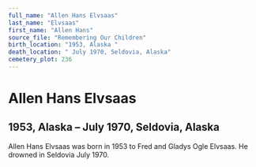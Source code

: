 ```yaml
---
full_name: "Allen Hans Elvsaas"
last_name: "Elvsaas"
first_name: "Allen Hans"
source_file: "Remembering Our Children"
birth_location: "1953, Alaska "
death_location: " July 1970, Seldovia, Alaska"
cemetery_plot: 236
---
```

# Allen Hans Elvsaas

## 1953, Alaska – July 1970, Seldovia, Alaska

Allen Hans Elvsaas was born in 1953 to Fred and Gladys Ogle Elvsaas. He
drowned in Seldovia July 1970.

